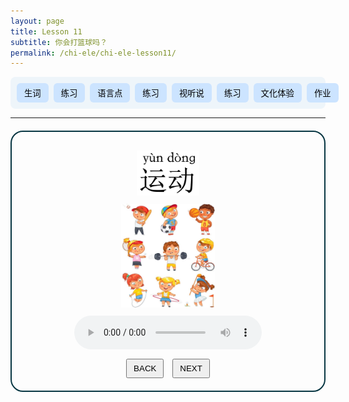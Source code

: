 ```yaml
---
layout: page
title: Lesson 11
subtitle: 你会打篮球吗？
permalink: /chi-ele/chi-ele-lesson11/
---
```


<div class="lesson-nav">
  <!-- 按钮容器 -->
  <div class="nav-items">
    <button onclick="showSection('vocab')">生词</button>
    <button onclick="showSection('practice1')">练习</button>
    <button onclick="showSection('grammar')">语言点</button>
    <button onclick="showSection('practice2')">练习</button>
    <button onclick="showSection('listening')">视听说</button>
    <button onclick="showSection('practice3')">练习</button>
    <button onclick="showSection('culture')">文化体验</button>
    <button onclick="showSection('homework')">作业</button>
  </div>
  <!-- 小屏下显示的下拉菜单 -->
  <select class="nav-select" onchange="selectSection(this.value)">
    <option value="">Choose</option>
    <option value="vocab">生词</option>
    <option value="practice1">生词练习</option>
    <option value="grammar">语言点</option>
    <option value="practice2">语言点练习</option>
    <option value="listening">视听说</option>
    <option value="practice3">视听说练习</option>
    <option value="culture">文化体验</option>
    <option value="homework">作业</option>
  </select>
</div>


<hr>

<!-- 生词区 -->
<div class="lesson-section" id="vocab">
  <div class="vocab-card" style="display:block">
    <!-- 词汇图片，居中 -->
    <div class="nav-btns" style="text-align: center;">
      <img 
        src="/chi-ele/lesson11/vocab/1YunDong.jpg" 
        alt="运动" 
        width="100"
      >
    </div>
    <div class="nav-btns" style="text-align: center;">
      <img 
        src="/chi-ele/lesson11/vocab/1YunDong-photo.jpg" 
        alt="运动" 
        width="150"
      >
    </div>
    <!-- 音频 -->
    <audio controls style="display: block; margin: 10px auto;">
      <source src="/chi-ele/lesson11/vocab/1YunDong.m4a" type="audio/mp4">
    </audio>
    <!-- 示例句 -->
    <!-- <p><strong>例:</strong> 我喜欢篮球。</p> -->
    <!-- 翻页按钮 -->
    <div class="nav-btns" style="text-align: center; margin-top: 15px;">
      <button onclick="switchCard('vocab', -1)">BACK</button>
      <button onclick="switchCard('vocab', 1)">NEXT</button>
    </div>
  </div>
  <div class="vocab-card" style="display:none">
    <!-- 词汇图片，居中 -->
    <div class="nav-btns" style="text-align: center;">
      <img 
        src="/chi-ele/lesson11/vocab/2LanQiu.jpg" 
        alt="篮球" 
        width="100"
      >
    </div>
    <div class="nav-btns" style="text-align: center;">
      <img 
        src="/chi-ele/lesson11/vocab/2LanQiu-photo.jpg" 
        alt="篮球" 
        width="150"
      >
    </div>
    <!-- 音频 -->
    <audio controls style="display: block; margin: 10px auto;">
      <source src="/chi-ele/lesson11/vocab/2LanQiu.m4a" type="audio/mp4">
    </audio>
    <!-- 示例句 -->
    <!-- <p><strong>例:</strong> 我喜欢篮球。</p> -->
    <!-- 翻页按钮 -->
    <div class="nav-btns" style="text-align: center; margin-top: 15px;">
      <button onclick="switchCard('vocab', -1)">BACK</button>
      <button onclick="switchCard('vocab', 1)">NEXT</button>
    </div>
  </div>
  <div class="vocab-card" style="display:none">
    <!-- 词汇图片，居中 -->
    <div class="nav-btns" style="text-align: center;">
      <img 
        src="/chi-ele/lesson11/vocab/3PaiQiu.jpg" 
        alt="排球" 
        width="100"
      >
    </div>
    <div class="nav-btns" style="text-align: center;">
      <img 
        src="/chi-ele/lesson11/vocab/3PaiQiu-photo.jpg" 
        alt="排球" 
        width="150"
      >
    </div>
    <!-- 音频 -->
    <audio controls style="display: block; margin: 10px auto;">
      <source src="/chi-ele/lesson11/vocab/3PaiQiu.m4a" type="audio/mp4">
    </audio>
    <!-- 示例句 -->
    <!-- <p><strong>例:</strong> 我喜欢篮球。</p> -->
    <!-- 翻页按钮 -->
    <div class="nav-btns" style="text-align: center; margin-top: 15px;">
      <button onclick="switchCard('vocab', -1)">BACK</button>
      <button onclick="switchCard('vocab', 1)">NEXT</button>
    </div>
  </div>
  <div class="vocab-card" style="display:none">
    <!-- 词汇图片，居中 -->
    <div class="nav-btns" style="text-align: center;">
      <img 
        src="/chi-ele/lesson11/vocab/4WangQiu.jpg" 
        alt="网球" 
        width="100"
      >
    </div>
    <div class="nav-btns" style="text-align: center;">
      <img 
        src="/chi-ele/lesson11/vocab/4WangQiu-photo.jpg" 
        alt="网球" 
        width="150"
      >
    </div>
    <!-- 音频 -->
    <audio controls style="display: block; margin: 10px auto;">
      <source src="/chi-ele/lesson11/vocab/4WangQiu.m4a" type="audio/mp4">
    </audio>
    <!-- 示例句 -->
    <!-- <p><strong>例:</strong> 我喜欢篮球。</p> -->
    <!-- 翻页按钮 -->
    <div class="nav-btns" style="text-align: center; margin-top: 15px;">
      <button onclick="switchCard('vocab', -1)">BACK</button>
      <button onclick="switchCard('vocab', 1)">NEXT</button>
    </div>
  </div>
  <div class="vocab-card" style="display:none">
    <!-- 词汇图片，居中 -->
    <div class="nav-btns" style="text-align: center;">
      <img 
        src="/chi-ele/lesson11/vocab/5PingPangQiujpg.jpg" 
        alt="乒乓球" 
        width="100"
      >
    </div>
    <div class="nav-btns" style="text-align: center;">
      <img 
        src="/chi-ele/lesson11/vocab/5PingPangQiu-photo.jpg" 
        alt="乒乓球" 
        width="150"
      >
    </div>
    <!-- 音频 -->
    <audio controls style="display: block; margin: 10px auto;">
      <source src="/chi-ele/lesson11/vocab/5PingPangQiu.m4a" type="audio/mp4">
    </audio>
    <!-- 示例句 -->
    <!-- <p><strong>例:</strong> 我喜欢篮球。</p> -->
    <!-- 翻页按钮 -->
    <div class="nav-btns" style="text-align: center; margin-top: 15px;">
      <button onclick="switchCard('vocab', -1)">BACK</button>
      <button onclick="switchCard('vocab', 1)">NEXT</button>
    </div>
  </div>
  <div class="vocab-card" style="display:none">
    <!-- 词汇图片，居中 -->
    <div class="nav-btns" style="text-align: center;">
      <img 
        src="/chi-ele/lesson11/vocab/6打.jpg" 
        alt="打" 
        width="100"
      >
    </div>
    <div class="nav-btns" style="text-align: center;">
      <img 
        src="/chi-ele/lesson11/vocab/6Da-photo.jpg" 
        alt="打" 
        width="150"
      >
    </div>
    <!-- 音频 -->
    <audio controls style="display: block; margin: 10px auto;">
      <source src="/chi-ele/lesson11/vocab/6Da.m4a" type="audio/mp4">
    </audio>
    <!-- 示例句 -->
    <p><strong>例:</strong> 我喜欢打篮球。</p>
    <p><strong>例:</strong> 我不会打乒乓球。</p>
    <!-- 翻页按钮 -->
    <div class="nav-btns" style="text-align: center; margin-top: 15px;">
      <button onclick="switchCard('vocab', -1)">BACK</button>
      <button onclick="switchCard('vocab', 1)">NEXT</button>
    </div>
  </div>
  <div class="vocab-card" style="display:none">
    <!-- 词汇图片，居中 -->
    <div class="nav-btns" style="text-align: center;">
      <img 
        src="/chi-ele/lesson11/vocab/7ZuQiu.jpg" 
        alt="足球" 
        width="100"
      >
    </div>
    <div class="nav-btns" style="text-align: center;">
      <img 
        src="/chi-ele/lesson11/vocab/7ZuQiu-photo.jpg" 
        alt="足球" 
        width="150"
      >
    </div>
    <!-- 音频 -->
    <audio controls style="display: block; margin: 10px auto;">
      <source src="/chi-ele/lesson11/vocab/7ZuQiu.m4a" type="audio/mp4">
    </audio>
    <!-- 示例句 -->
    <!-- <p><strong>例:</strong> 我喜欢篮球。</p> -->
    <!-- 翻页按钮 -->
    <div class="nav-btns" style="text-align: center; margin-top: 15px;">
      <button onclick="switchCard('vocab', -1)">BACK</button>
      <button onclick="switchCard('vocab', 1)">NEXT</button>
    </div>
  </div>
  <div class="vocab-card" style="display:none">
    <!-- 词汇图片，居中 -->
    <div class="nav-btns" style="text-align: center;">
      <img 
        src="/chi-ele/lesson11/vocab/8Gen.jpg" 
        alt="踢" 
        width="100"
      >
    </div>
    <div class="nav-btns" style="text-align: center;">
      <img 
        src="/chi-ele/lesson11/vocab/8Gen-Photo.jpg" 
        alt="踢" 
        width="150"
      >
    </div>
    <!-- 音频 -->
    <audio controls style="display: block; margin: 10px auto;">
      <source src="/chi-ele/lesson11/vocab/8Gen.m4a" type="audio/mp4">
    </audio>
    <!-- 示例句 -->
    <p><strong>例:</strong> 我喜欢踢足球。</p>
    <!-- 翻页按钮 -->
    <div class="nav-btns" style="text-align: center; margin-top: 15px;">
      <button onclick="switchCard('vocab', -1)">BACK</button>
      <button onclick="switchCard('vocab', 1)">NEXT</button>
    </div>
  </div>
  <div class="vocab-card" style="display:none">
    <!-- 词汇图片，居中 -->
    <div class="nav-btns" style="text-align: center;">
      <img 
        src="/chi-ele/lesson11/vocab/9YouYong.jpg" 
        alt="游泳" 
        width="100"
      >
    </div>
    <div class="nav-btns" style="text-align: center;">
      <img 
        src="/chi-ele/lesson11/vocab/9YouYong-Photo.jpg" 
        alt="游泳" 
        width="150"
      >
    </div>
    <!-- 音频 -->
    <audio controls style="display: block; margin: 10px auto;">
      <source src="/chi-ele/lesson11/vocab/9YouYong.m4a" type="audio/mp4">
    </audio>
    <!-- 示例句 -->
    <p><strong>例:</strong> 我不会游泳。</p>
    <!-- 翻页按钮 -->
    <div class="nav-btns" style="text-align: center; margin-top: 15px;">
      <button onclick="switchCard('vocab', -1)">BACK</button>
      <button onclick="switchCard('vocab', 1)">NEXT</button>
    </div>
  </div>
  <div class="vocab-card" style="display:none">
    <!-- 词汇图片，居中 -->
    <div class="nav-btns" style="text-align: center;">
      <img 
        src="/chi-ele/lesson11/vocab/10PaoBu.jpg" 
        alt="跑步" 
        width="100"
      >
    </div>
    <div class="nav-btns" style="text-align: center;">
      <img 
        src="/chi-ele/lesson11/vocab/10PaoBu-Photo.jpg" 
        alt="跑步" 
        width="150"
      >
    </div>
    <!-- 音频 -->
    <audio controls style="display: block; margin: 10px auto;">
      <source src="/chi-ele/lesson11/vocab/10PaoBu.m4a" type="audio/mp4">
    </audio>
    <!-- 示例句 -->
    <p><strong>例:</strong> 他喜欢跑步。</p>
    <!-- 翻页按钮 -->
    <div class="nav-btns" style="text-align: center; margin-top: 15px;">
      <button onclick="switchCard('vocab', -1)">BACK</button>
      <button onclick="switchCard('vocab', 1)">NEXT</button>
    </div>
  </div>
  <div class="vocab-card" style="display:none">
    <!-- 词汇图片，居中 -->
    <div class="nav-btns" style="text-align: center;">
      <img 
        src="/chi-ele/lesson11/vocab/11QiZiXingChe.jpg" 
        alt="骑自行车" 
        width="100"
      >
    </div>
    <div class="nav-btns" style="text-align: center;">
      <img 
        src="/chi-ele/lesson11/vocab/11QiZiXingChe-Photo.jpg" 
        alt="骑自行车" 
        width="150"
      >
    </div>
    <!-- 音频 -->
    <audio controls style="display: block; margin: 10px auto;">
      <source src="/chi-ele/lesson11/vocab/11QiZiXingChe.m4a" type="audio/mp4">
    </audio>
    <!-- 示例句 -->
    <p><strong>例:</strong> 她很喜欢骑自行车。。</p>
    <!-- 翻页按钮 -->
    <div class="nav-btns" style="text-align: center; margin-top: 15px;">
      <button onclick="switchCard('vocab', -1)">BACK</button>
      <button onclick="switchCard('vocab', 1)">NEXT</button>
    </div>
  </div>
</div>

<!-- 练习1 -->
<div class="lesson-section" id="practice1" style="display:none">
  <div class="vocab-card practice-card" style="display:block">
    <p>根据图片和音频填写正确的生词：</p>
    <div class="practice-question" style="text-align: center;">
      <img src="/chi-ele/lesson11/vocab/11QiZiXingChe-Photo.jpg" alt="骑自行车" width="150" >
      <audio controls style="display: block; margin: 10px auto;">
        <source src="/chi-ele/lesson11/vocab/11QiZiXingChe.m4a" type="audio/mp4">
      </audio>
    </div>
    <div class="practice-question" style="text-align: center;">
      <input
        type="text"
        placeholder="填写生词"
        data-answer="骑自行车"
        onkeydown="if(event.key==='Enter'){ checkAnswer(this.nextElementSibling, this.dataset.answer) }"
      >
      <button type="button" onclick="checkAnswer(this, this.previousElementSibling.dataset.answer)">SUBMIT</button>
      <span class="feedback"></span>
    </div>
    <div class="nav-btns">
      <button onclick="switchCard('practice1', -1)">BACK</button>
      <button onclick="switchCard('practice1', 1)">NEXT</button>
    </div>
  </div>
  <div class="vocab-card practice-card" style="display:none">
    <p>根据图片和音频填写正确的生词：</p>
    <div class="practice-question" style="text-align: center;">
      <img src="/chi-ele/lesson11/vocab/1YunDong-photo.jpg" alt="骑自行车" width="150" >
      <audio controls style="display: block; margin: 10px auto;">
        <source src="/chi-ele/lesson11/vocab/1YunDong.m4a" type="audio/mp4">
      </audio>
    </div>
    <div class="practice-question" style="text-align: center;">
      <input
        type="text"
        placeholder="填写生词"
        data-answer="运动"
        onkeydown="if(event.key==='Enter'){ checkAnswer(this.nextElementSibling, this.dataset.answer) }"
      >
      <button type="button" onclick="checkAnswer(this, this.previousElementSibling.dataset.answer)">SUBMIT</button>
      <span class="feedback"></span>
    </div>
    <div class="nav-btns">
      <button onclick="switchCard('practice1', -1)">BACK</button>
      <button onclick="switchCard('practice1', 1)">NEXT</button>
    </div>
  </div>
  <div class="vocab-card practice-card" style="display:none">
    <p>根据图片和音频填写正确的生词：</p>
    <div class="practice-question" style="text-align: center;">
      <img src="/chi-ele/lesson11/vocab/10PaoBu-Photo.jpg" alt="骑自行车" width="150" >
      <audio controls style="display: block; margin: 10px auto;">
        <source src="/chi-ele/lesson11/vocab/10PaoBu.m4a" type="audio/mp4">
      </audio>
    </div>
    <div class="practice-question" style="text-align: center;">
      <input
        type="text"
        placeholder="填写生词"
        data-answer="跑步"
        onkeydown="if(event.key==='Enter'){ checkAnswer(this.nextElementSibling, this.dataset.answer) }"
      >
      <button type="button" onclick="checkAnswer(this, this.previousElementSibling.dataset.answer)">SUBMIT</button>
      <span class="feedback"></span>
    </div>
    <div class="nav-btns">
      <button onclick="switchCard('practice1', -1)">BACK</button>
      <button onclick="switchCard('practice1', 1)">NEXT</button>
    </div>
  </div>
  <div class="vocab-card practice-card" style="display:none">
    <p>根据图片和音频填写正确的生词：</p>
    <div class="practice-question" style="text-align: center;">
      <img src="/chi-ele/lesson11/vocab/6Da-photo.jpg" alt="骑自行车" width="150" >
      <audio controls style="display: block; margin: 10px auto;">
        <source src="/chi-ele/lesson11/vocab/6Da.m4a" type="audio/mp4">
      </audio>
    </div>
    <div class="practice-question" style="text-align: center;">
      <input
        type="text"
        placeholder="填写生词"
        data-answer="打"
        onkeydown="if(event.key==='Enter'){ checkAnswer(this.nextElementSibling, this.dataset.answer) }"
      >
      <button type="button" onclick="checkAnswer(this, this.previousElementSibling.dataset.answer)">SUBMIT</button>
      <span class="feedback"></span>
    </div>
    <div class="nav-btns">
      <button onclick="switchCard('practice1', -1)">BACK</button>
      <button onclick="switchCard('practice1', 1)">NEXT</button>
    </div>
  </div>
  <div class="vocab-card practice-card" style="display:none">
    <p>根据图片和音频填写正确的生词：</p>
    <div class="practice-question" style="text-align: center;">
      <img src="/chi-ele/lesson11/vocab/2LanQiu-photo.jpg" alt="骑自行车" width="150" >
      <audio controls style="display: block; margin: 10px auto;">
        <source src="/chi-ele/lesson11/vocab/2LanQiu.m4a" type="audio/mp4">
      </audio>
    </div>
    <div class="practice-question" style="text-align: center;">
      <input
        type="text"
        placeholder="填写生词"
        data-answer="篮球"
        onkeydown="if(event.key==='Enter'){ checkAnswer(this.nextElementSibling, this.dataset.answer) }"
      >
      <button type="button" onclick="checkAnswer(this, this.previousElementSibling.dataset.answer)">SUBMIT</button>
      <span class="feedback"></span>
    </div>
    <div class="nav-btns">
      <button onclick="switchCard('practice1', -1)">BACK</button>
      <button onclick="switchCard('practice1', 1)">NEXT</button>
    </div>
  </div>
  <div class="vocab-card practice-card" style="display:none">
    <p>根据图片和音频填写正确的生词：</p>
    <div class="practice-question" style="text-align: center;">
      <img src="/chi-ele/lesson11/vocab/9YouYong-Photo.jpg" alt="骑自行车" width="150" >
      <audio controls style="display: block; margin: 10px auto;">
        <source src="/chi-ele/lesson11/vocab/9YouYong.m4a" type="audio/mp4">
      </audio>
    </div>
    <div class="practice-question" style="text-align: center;">
      <input
        type="text"
        placeholder="填写生词"
        data-answer="游泳"
        onkeydown="if(event.key==='Enter'){ checkAnswer(this.nextElementSibling, this.dataset.answer) }"
      >
      <button type="button" onclick="checkAnswer(this, this.previousElementSibling.dataset.answer)">SUBMIT</button>
      <span class="feedback"></span>
    </div>
    <div class="nav-btns">
      <button onclick="switchCard('practice1', -1)">BACK</button>
      <button onclick="switchCard('practice1', 1)">NEXT</button>
    </div>
  </div>
  <div class="vocab-card practice-card" style="display:none">
    <p>根据图片和音频填写正确的生词：</p>
    <div class="practice-question" style="text-align: center;">
      <img src="/chi-ele/lesson11/vocab/5PingPangQiu-photo.jpg" alt="骑自行车" width="150" >
      <audio controls style="display: block; margin: 10px auto;">
        <source src="/chi-ele/lesson11/vocab/5PingPangQiu.m4a" type="audio/mp4">
      </audio>
    </div>
    <div class="practice-question" style="text-align: center;">
      <input
        type="text"
        placeholder="填写生词"
        data-answer="乒乓球"
        onkeydown="if(event.key==='Enter'){ checkAnswer(this.nextElementSibling, this.dataset.answer) }"
      >
      <button type="button" onclick="checkAnswer(this, this.previousElementSibling.dataset.answer)">SUBMIT</button>
      <span class="feedback"></span>
    </div>
    <div class="nav-btns">
      <button onclick="switchCard('practice1', -1)">BACK</button>
      <button onclick="switchCard('practice1', 1)">NEXT</button>
    </div>
  </div>
  <div class="vocab-card practice-card" style="display:none">
    <p>根据图片和音频填写正确的生词：</p>
    <div class="practice-question" style="text-align: center;">
      <img src="/chi-ele/lesson11/vocab/8Gen-Photo.jpg" alt="骑自行车" width="150" >
      <audio controls style="display: block; margin: 10px auto;">
        <source src="/chi-ele/lesson11/vocab/8Gen.m4a" type="audio/mp4">
      </audio>
    </div>
    <div class="practice-question" style="text-align: center;">
      <input
        type="text"
        placeholder="填写生词"
        data-answer="踢"
        onkeydown="if(event.key==='Enter'){ checkAnswer(this.nextElementSibling, this.dataset.answer) }"
      >
      <button type="button" onclick="checkAnswer(this, this.previousElementSibling.dataset.answer)">SUBMIT</button>
      <span class="feedback"></span>
    </div>
    <div class="nav-btns">
      <button onclick="switchCard('practice1', -1)">BACK</button>
      <button onclick="switchCard('practice1', 1)">NEXT</button>
    </div>
  </div>
  <div class="vocab-card practice-card" style="display:none">
    <p>根据图片和音频填写正确的生词：</p>
    <div class="practice-question" style="text-align: center;">
      <img src="/chi-ele/lesson11/vocab/4WangQiu-photo.jpg" alt="骑自行车" width="150" >
      <audio controls style="display: block; margin: 10px auto;">
        <source src="/chi-ele/lesson11/vocab/4WangQiu.m4a" type="audio/mp4">
      </audio>
    </div>
    <div class="practice-question" style="text-align: center;">
      <input
        type="text"
        placeholder="填写生词"
        data-answer="网球"
        onkeydown="if(event.key==='Enter'){ checkAnswer(this.nextElementSibling, this.dataset.answer) }"
      >
      <button type="button" onclick="checkAnswer(this, this.previousElementSibling.dataset.answer)">SUBMIT</button>
      <span class="feedback"></span>
    </div>
    <div class="nav-btns">
      <button onclick="switchCard('practice1', -1)">BACK</button>
      <button onclick="switchCard('practice1', 1)">NEXT</button>
    </div>
  </div>
  <div class="vocab-card practice-card" style="display:none">
    <p>根据图片和音频填写正确的生词：</p>
    <div class="practice-question" style="text-align: center;">
      <img src="/chi-ele/lesson11/vocab/3PaiQiu-photo.jpg" alt="骑自行车" width="150" >
      <audio controls style="display: block; margin: 10px auto;">
        <source src="/chi-ele/lesson11/vocab/3PaiQiu.m4a" type="audio/mp4">
      </audio>
    </div>
    <div class="practice-question" style="text-align: center;">
      <input
        type="text"
        placeholder="填写生词"
        data-answer="排球"
        onkeydown="if(event.key==='Enter'){ checkAnswer(this.nextElementSibling, this.dataset.answer) }"
      >
      <button type="button" onclick="checkAnswer(this, this.previousElementSibling.dataset.answer)">SUBMIT</button>
      <span class="feedback"></span>
    </div>
    <div class="nav-btns">
      <button onclick="switchCard('practice1', -1)">BACK</button>
      <button onclick="switchCard('practice1', 1)">NEXT</button>
    </div>
  </div>
  <div class="vocab-card practice-card" style="display:none">
    <p>根据图片和音频填写正确的生词：</p>
    <div class="practice-question" style="text-align: center;">
      <img src="/chi-ele/lesson11/vocab/7ZuQiu-photo.jpg" alt="骑自行车" width="150" >
      <audio controls style="display: block; margin: 10px auto;">
        <source src="/chi-ele/lesson11/vocab/7ZuQiu.m4a" type="audio/mp4">
      </audio>
    </div>
    <div class="practice-question" style="text-align: center;">
      <input
        type="text"
        placeholder="填写生词"
        data-answer="足球"
        onkeydown="if(event.key==='Enter'){ checkAnswer(this.nextElementSibling, this.dataset.answer) }"
      >
      <button type="button" onclick="checkAnswer(this, this.previousElementSibling.dataset.answer)">SUBMIT</button>
      <span class="feedback"></span>
    </div>
    <div class="nav-btns">
      <button onclick="switchCard('practice1', -1)">BACK</button>
      <button onclick="switchCard('practice1', 1)">NEXT</button>
    </div>
  </div>
  <!-- 生词练习2 -->
  <div class="vocab-card practice-card" style="display:none">
    <p>请选择正确的图片或单词：</p>
    <div class="practice-question" style="text-align: center;">
      <img src="/chi-ele/lesson11/vocab/prac1/P1-Q1-A5.jpg" alt="picture" width="75" height="125" >
      <img src="/chi-ele/lesson11/vocab/prac1/P1-Q1-A1.jpg" alt="picture" width="100" >
      <img src="/chi-ele/lesson11/vocab/prac1/P1-Q1-A2.jpg" alt="picture" width="100" >
      <img src="/chi-ele/lesson11/vocab/prac1/P1-Q1-A3.jpg" alt="picture" width="100" >
      <img src="/chi-ele/lesson11/vocab/prac1/P1-Q1-A4.jpg" alt="picture" width="100" >
      <img src="/chi-ele/lesson11/vocab/prac1/P1-Q2-A8.jpg" alt="picture" width="25"  height="50" >
    </div>
    <div class="practice-question" style="text-align: center;">
      <img src="/chi-ele/lesson11/vocab/prac1/P1-Q2-A9.jpg" alt="picture" width="50" >
      <img src="/chi-ele/lesson11/vocab/prac1/P1-Q2-A6.jpg" alt="picture" width="75" >
      <img src="/chi-ele/lesson11/vocab/prac1/P1-Q2-A7.jpg" alt="picture" width="60" >
      <img src="/chi-ele/lesson11/vocab/prac1/P1-Q3-A10.jpg" alt="picture" width="50" >
      <img src="/chi-ele/lesson11/vocab/prac1/P1-Q3-A11.jpg" alt="picture" width="100" >
    </div>
    <div class="practice-question" style="text-align: center;">
      <img src="/chi-ele/lesson11/vocab/prac1/1P1-Q1.jpg" alt="picture" width="500" >
    </div>
    <div class="practice-question" style="text-align: center;">
      <img src="/chi-ele/lesson11/vocab/prac1/1P1-Q2.jpg" alt="picture" width="500" >
    </div>
    <div class="practice-question" style="text-align: center;">
      <img src="/chi-ele/lesson11/vocab/prac1/1P1-Q3.jpg" alt="picture" width="500" >
    </div>
    <!-- 问题选择区域 -->
    <div class="matching-quiz">
      <div class="questions-container">
        <!-- 空格1 -->
        <div class="question" data-qid="1">
          <span class="question-number">1.</span>
          <select class="answer-select">
            <option value="">-- Option --</option>
            <option value="A">A</option>
            <option value="B">B</option>
            <option value="C">C</option>
            <option value="D">D</option>
            <option value="E">E</option>
            <option value="F">F</option>
            <option value="G">G</option>
            <option value="H">H</option>
            <option value="I">I</option>
            <option value="J">J</option>
            <option value="K">K</option>
          </select>
          <span class="feedback-icon"></span>
        </div>
        <!-- 空格2 -->
        <div class="question" data-qid="2">
          <span class="question-number">2.</span>
          <select class="answer-select">
            <option value="">-- Option --</option>
            <option value="A">A</option>
            <option value="B">B</option>
            <option value="C">C</option>
            <option value="D">D</option>
            <option value="E">E</option>
            <option value="F">F</option>
            <option value="G">G</option>
            <option value="H">H</option>
            <option value="I">I</option>
            <option value="J">J</option>
            <option value="K">K</option>
          </select>
          <span class="feedback-icon"></span>
        </div>
        <!-- 空格3 -->
        <div class="question" data-qid="3">
          <span class="question-number">3.</span>
          <select class="answer-select">
            <option value="">-- Option --</option>
            <option value="A">A</option>
            <option value="B">B</option>
            <option value="C">C</option>
            <option value="D">D</option>
            <option value="E">E</option>
            <option value="F">F</option>
            <option value="G">G</option>
            <option value="H">H</option>
            <option value="I">I</option>
            <option value="J">J</option>
            <option value="K">K</option>
          </select>
          <span class="feedback-icon"></span>
        </div>
        <!-- 空格4 -->
        <div class="question" data-qid="4">
          <span class="question-number">4.</span>
          <select class="answer-select">
            <option value="">-- Option --</option>
            <option value="A">A</option>
            <option value="B">B</option>
            <option value="C">C</option>
            <option value="D">D</option>
            <option value="E">E</option>
            <option value="F">F</option>
            <option value="G">G</option>
            <option value="H">H</option>
            <option value="I">I</option>
            <option value="J">J</option>
            <option value="K">K</option>
          </select>
          <span class="feedback-icon"></span>
        </div>
        <!-- 空格5 -->
        <div class="question" data-qid="5">
          <span class="question-number">5.</span>
          <select class="answer-select">
            <option value="">-- Option --</option>
            <option value="A">A</option>
            <option value="B">B</option>
            <option value="C">C</option>
            <option value="D">D</option>
            <option value="E">E</option>
            <option value="F">F</option>
            <option value="G">G</option>
            <option value="H">H</option>
            <option value="I">I</option>
            <option value="J">J</option>
            <option value="K">K</option>
          </select>
          <span class="feedback-icon"></span>
        </div>
        <!-- 空格6 -->
        <div class="question" data-qid="6">
          <span class="question-number">6.</span>
          <select class="answer-select">
            <option value="">-- Option --</option>
            <option value="A">A</option>
            <option value="B">B</option>
            <option value="C">C</option>
            <option value="D">D</option>
            <option value="E">E</option>
            <option value="F">F</option>
            <option value="G">G</option>
            <option value="H">H</option>
            <option value="I">I</option>
            <option value="J">J</option>
            <option value="K">K</option>
          </select>
          <span class="feedback-icon"></span>
        </div>
        <!-- 空格7 -->
        <div class="question" data-qid="7">
          <span class="question-number">7.</span>
          <select class="answer-select">
            <option value="">-- Option --</option>
            <option value="A">A</option>
            <option value="B">B</option>
            <option value="C">C</option>
            <option value="D">D</option>
            <option value="E">E</option>
            <option value="F">F</option>
            <option value="G">G</option>
            <option value="H">H</option>
            <option value="I">I</option>
            <option value="J">J</option>
            <option value="K">K</option>
          </select>
          <span class="feedback-icon"></span>
        </div>
        <!-- 空格8 -->
        <div class="question" data-qid="8">
          <span class="question-number">8.</span>
          <select class="answer-select">
            <option value="">-- Option --</option>
            <option value="A">A</option>
            <option value="B">B</option>
            <option value="C">C</option>
            <option value="D">D</option>
            <option value="E">E</option>
            <option value="F">F</option>
            <option value="G">G</option>
            <option value="H">H</option>
            <option value="I">I</option>
            <option value="J">J</option>
            <option value="K">K</option>
          </select>
          <span class="feedback-icon"></span>
        </div>
        <!-- 空格9 -->
        <div class="question" data-qid="9">
          <span class="question-number">9.</span>
          <select class="answer-select">
            <option value="">-- Option --</option>
            <option value="A">A</option>
            <option value="B">B</option>
            <option value="C">C</option>
            <option value="D">D</option>
            <option value="E">E</option>
            <option value="F">F</option>
            <option value="G">G</option>
            <option value="H">H</option>
            <option value="I">I</option>
            <option value="J">J</option>
            <option value="K">K</option>
          </select>
          <span class="feedback-icon"></span>
        </div>
        <!-- 空格10 -->
        <div class="question" data-qid="10">
          <span class="question-number">10.</span>
          <select class="answer-select">
            <option value="">-- Option --</option>
            <option value="A">A</option>
            <option value="B">B</option>
            <option value="C">C</option>
            <option value="D">D</option>
            <option value="E">E</option>
            <option value="F">F</option>
            <option value="G">G</option>
            <option value="H">H</option>
            <option value="I">I</option>
            <option value="J">J</option>
            <option value="K">K</option>
          </select>
          <span class="feedback-icon"></span>
        </div>
        <!-- 空格11 -->
        <div class="question" data-qid="11">
          <span class="question-number">11.</span>
          <select class="answer-select">
            <option value="">-- Option --</option>
            <option value="A">A</option>
            <option value="B">B</option>
            <option value="C">C</option>
            <option value="D">D</option>
            <option value="E">E</option>
            <option value="F">F</option>
            <option value="G">G</option>
            <option value="H">H</option>
            <option value="I">I</option>
            <option value="J">J</option>
            <option value="K">K</option>
          </select>
          <span class="feedback-icon"></span>
        </div>
      </div>
      <div class="practice-question" style="text-align: center;">
        <button type="button" onclick="checkMatchingAnswers()">SUBMIT</button>
        <button type="button" id="viewAnswerBtn" style="display:none" onclick="viewAnswers()">View Answer</button>
        <span class="feedback"></span>
      </div>
    </div>
    <div class="nav-btns">
      <button onclick="switchCard('practice1', -1)">BACK</button>
      <button onclick="switchCard('practice1', 1)">NEXT</button>
    </div>
    <div class="answer-key" style="display:none; margin-top:20px; padding:15px; background:#f5f5f5; border-radius:5px;">
      <h3>正确答案:</h3>
      <div id="correct-answers-list"></div>
    </div>
  </div>
  
  <!-- 生词练习3 -->
  <div class="vocab-card practice-card" style="display:none">
    <p>根据图片和音频选择正确答案：</p>
    <div class="practice-question" style="text-align: center;">
      <img src="/chi-ele/lesson11/vocab/prac2/Q1.png" alt="picture" width="500">
      <audio controls style="display: block; margin: 10px auto;">
        <source src="/chi-ele/lesson11/vocab/prac2/Q1-mp3.mp3" type="audio/mp3">
      </audio>
    </div>
    <div class="practice-question" style="text-align: center;">
      <input
        type="text"
        placeholder="填写答案"
        data-answer="打篮球"
        onkeydown="if(event.key==='Enter'){ checkAnswer(this.nextElementSibling, this.dataset.answer) }"
      >
      <button type="button" onclick="checkAnswer(this, this.previousElementSibling.dataset.answer)">SUBMIT</button>
      <span class="feedback"></span>
    </div>
    <div class="nav-btns">
      <button onclick="switchCard('practice1', -1)">BACK</button>
      <button onclick="switchCard('practice1', 1)">NEXT</button>
    </div>
  </div>
  <div class="vocab-card practice-card" style="display:none">
    <p>根据图片和音频选择正确答案：</p>
    <div class="practice-question" style="text-align: center;">
      <img src="/chi-ele/lesson11/vocab/prac2/Q1Answer.png" alt="picture" width="500">
      <audio controls style="display: block; margin: 10px auto;">
        <source src="/chi-ele/lesson11/vocab/prac2/Q1-mp3.mp3" type="audio/mp3">
      </audio>
    </div>
    <div class="nav-btns">
      <button onclick="switchCard('practice1', -1)">BACK</button>
      <button onclick="switchCard('practice1', 1)">NEXT</button>
    </div>
  </div>

  <div class="vocab-card practice-card" style="display:none">
    <p>根据图片和音频选择正确答案：</p>
    <div class="practice-question" style="text-align: center;">
      <img src="/chi-ele/lesson11/vocab/prac2/Q2.png" alt="picture" width="500">
      <audio controls style="display: block; margin: 10px auto;">
        <source src="/chi-ele/lesson11/vocab/prac2/Q2-mp3.m4a" type="audio/mp4">
      </audio>
    </div>
    <div class="practice-question" style="text-align: center;">
      <input
        type="text"
        placeholder="填写答案"
        data-answer="骑自行车"
        onkeydown="if(event.key==='Enter'){ checkAnswer(this.nextElementSibling, this.dataset.answer) }"
      >
      <button type="button" onclick="checkAnswer(this, this.previousElementSibling.dataset.answer)">SUBMIT</button>
      <span class="feedback"></span>
    </div>
    <div class="nav-btns">
      <button onclick="switchCard('practice1', -1)">BACK</button>
      <button onclick="switchCard('practice1', 1)">NEXT</button>
    </div>
  </div>
  <div class="vocab-card practice-card" style="display:none">
    <p>根据图片和音频选择正确答案：</p>
    <div class="practice-question" style="text-align: center;">
      <img src="/chi-ele/lesson11/vocab/prac2/Q2Answer.png" alt="picture" width="500">
      <audio controls style="display: block; margin: 10px auto;">
        <source src="/chi-ele/lesson11/vocab/prac2/Q2-mp3.m4a" type="audio/mp4">
      </audio>
    </div>
    <div class="nav-btns">
      <button onclick="switchCard('practice1', -1)">BACK</button>
      <button onclick="switchCard('practice1', 1)">NEXT</button>
    </div>
  </div>

  <div class="vocab-card practice-card" style="display:none">
    <p>根据图片和音频选择正确答案：</p>
    <div class="practice-question" style="text-align: center;">
      <img src="/chi-ele/lesson11/vocab/prac2/Q3.png" alt="picture" width="500">
      <audio controls style="display: block; margin: 10px auto;">
        <source src="/chi-ele/lesson11/vocab/prac2/Q3-mp3.mp3" type="audio/mp3">
      </audio>
    </div>
    <div class="practice-question" style="text-align: center;">
      <span class="question-number">1.</span>
      <input
        type="text"
        placeholder="填写答案"
        data-answer="打网球"
        onkeydown="if(event.key==='Enter'){ checkAnswer(this.nextElementSibling, this.dataset.answer) }"
      >
      <button type="button" onclick="checkAnswer(this, this.previousElementSibling.dataset.answer)">SUBMIT</button>
      <span class="feedback"></span>
    </div>
    <div class="practice-question" style="text-align: center;">
      <span class="question-number">2.</span>
      <input
        type="text"
        placeholder="填写答案"
        data-answer="游泳"
        onkeydown="if(event.key==='Enter'){ checkAnswer(this.nextElementSibling, this.dataset.answer) }"
      >
      <button type="button" onclick="checkAnswer(this, this.previousElementSibling.dataset.answer)">SUBMIT</button>
      <span class="feedback"></span>
    </div>
    <div class="nav-btns">
      <button onclick="switchCard('practice1', -1)">BACK</button>
      <button onclick="switchCard('practice1', 1)">NEXT</button>
    </div>
  </div>
  <div class="vocab-card practice-card" style="display:none">
    <p>根据图片和音频选择正确答案：</p>
    <div class="practice-question" style="text-align: center;">
      <img src="/chi-ele/lesson11/vocab/prac2/Q3Answer.png" alt="picture" width="500">
      <audio controls style="display: block; margin: 10px auto;">
        <source src="/chi-ele/lesson11/vocab/prac2/Q3-mp3.mp3" type="audio/mp3">
      </audio>
    </div>
    <div class="nav-btns">
      <button onclick="switchCard('practice1', -1)">BACK</button>
      <button onclick="switchCard('practice1', 1)">NEXT</button>
    </div>
  </div>
  
  <!-- 生词对话 -->
  <div class="vocab-card practice-card" style="display:none">
    <p>根据图片和音频选择正确答案：</p>
    <div class="practice-question" style="text-align: center;">
      <img src="/chi-ele/lesson11/vocab/ShengCiDuiHua.png" alt="picture" width="500">
    </div>
    <div class="practice-question" style="text-align: center;">
      <!-- Recording Options -->
      <div class="recording-options">
        <button id="startVideoBtn">🎥 New Video</button>
        <button id="startAudioBtn">🎤 New Record</button>
      </div>
      <!-- Preview Elements -->
      <video id="videoPreview" controls style="display:none; max-width:500px; margin:10px auto;"></video>
      <audio id="audioPreview" controls style="display:none; margin:10px auto;"></audio>
      <!-- Recording Controls -->
      <div id="recordingControls" style="display:none;">
        <button id="stopRecordingBtn">⏹ Stop</button>
        <button id="playRecordingBtn" style="display:none;">▶️ Play</button>
        <button id="sendRecordingBtn">✉️ Send</button>
        <button id="retryRecordingBtn">🔄 Redo</button>
      </div>
      <!-- Status Display -->
      <div id="recordingStatus" style="margin-top:10px; min-height:20px;"></div>
    </div>
    <div class="nav-btns">
      <button onclick="switchCard('practice1', -1)">BACK</button>
      <button onclick="switchCard('practice1', 1)">NEXT</button>
    </div>
  </div>
</div>

<!-- 语言点 -->
<div class="lesson-section" id="grammar" style="display:none">
  <!-- 跟……一样 -->
  <div class="vocab-card" style="display:block">
    <div class="practice-question" style="text-align: center;">
      <img src="/chi-ele/lesson11/grammar/yiyang/1GenYiYang.png" alt="picture" width="150">
    </div>
    <div class="practice-question" style="text-align: center;">
      <img src="/chi-ele/lesson11/grammar/yiyang/1GenYiYang-ex1.png" alt="picture" width="500">
    </div>
    <div class="nav-btns">
      <button onclick="switchCard('grammar', -1)">BACK</button>
      <button onclick="switchCard('grammar', 1)">NEXT</button>
    </div>
  </div>
  <div class="vocab-card" style="display:none">
    <div class="practice-question" style="text-align: center;">
      <img src="/chi-ele/lesson11/grammar/yiyang/1GenYiYang.png" alt="picture" width="150">
    </div>
    <div class="practice-question" style="text-align: center;">
      <img src="/chi-ele/lesson11/grammar/yiyang/1GenYiYang-ex2.png" alt="picture" width="500">
    </div>
    <div class="nav-btns">
      <button onclick="switchCard('grammar', -1)">BACK</button>
      <button onclick="switchCard('grammar', 1)">NEXT</button>
    </div>
  </div>
  <!-- 又……又…… -->
  <div class="vocab-card" style="display:block">
    <div class="practice-question" style="text-align: center;">
      <img src="/chi-ele/lesson11/grammar/youyou/2You.You.png" alt="picture" width="150">
    </div>
    <div class="practice-question" style="text-align: center;">
      <img src="/chi-ele/lesson11/grammar/youyou/2You.You-ex1.png" alt="picture" width="500">
    </div>
    <div class="nav-btns">
      <button onclick="switchCard('grammar', -1)">BACK</button>
      <button onclick="switchCard('grammar', 1)">NEXT</button>
    </div>
  </div>
  <div class="vocab-card" style="display:none">
    <div class="practice-question" style="text-align: center;">
      <img src="/chi-ele/lesson11/grammar/youyou/2You.You.png" alt="picture" width="150">
    </div>
    <div class="practice-question" style="text-align: center;">
      <img src="/chi-ele/lesson11/grammar/youyou/2You.You-ex2.png" alt="picture" width="500">
    </div>
    <div class="nav-btns">
      <button onclick="switchCard('grammar', -1)">BACK</button>
      <button onclick="switchCard('grammar', 1)">NEXT</button>
    </div>
  </div>
</div>

<!-- 练习2 -->
<!-- 跟……一样 -->
<div class="lesson-section" id="practice2" style="display:none">
  <div class="vocab-card practice-card" style="display:block">
    <p>根据图片和音频选择正确答案：</p>
    <div class="practice-question" style="text-align: center;">
      <img src="/chi-ele/lesson11/grammar/yiyang/1GenYiYang-Q1.png" alt="picture" width="500">
    </div>
    <div class="practice-question" style="text-align: center;">
      <input
        type="text"
        placeholder="填写答案"
        data-answer="小黄跟小林一样高。"
        onkeydown="if(event.key==='Enter'){ checkAnswer(this.nextElementSibling, this.dataset.answer) }"
      >
      <button type="button" onclick="checkAnswer(this, this.previousElementSibling.dataset.answer)">SUBMIT</button>
      <span class="feedback"></span>
    </div>
    <div class="nav-btns">
      <button onclick="switchCard('practice2', -1)">BACK</button>
      <button onclick="switchCard('practice2', 1)">NEXT</button>
    </div>
  </div>
  <div class="vocab-card practice-card" style="display:none">
    <p>根据图片和音频选择正确答案：</p>
    <div class="practice-question" style="text-align: center;">
      <img src="/chi-ele/lesson11/grammar/yiyang/1GenYiYang-Q1A1.png" alt="picture" width="500">
    </div>
    <div class="nav-btns">
      <button onclick="switchCard('practice2', -1)">BACK</button>
      <button onclick="switchCard('practice2', 1)">NEXT</button>
    </div>
  </div>
  <div class="vocab-card practice-card" style="display:none">
    <p>根据图片和音频选择正确答案：</p>
    <div class="practice-question" style="text-align: center;">
      <img src="/chi-ele/lesson11/grammar/yiyang/1GenYiYang-Q2.png" alt="picture" width="500">
    </div>
    <div class="practice-question" style="text-align: center;">
      <input
        type="text"
        placeholder="填写答案"
        data-answer="狗跟猫一样可爱。"
        onkeydown="if(event.key==='Enter'){ checkAnswer(this.nextElementSibling, this.dataset.answer) }"
      >
      <button type="button" onclick="checkAnswer(this, this.previousElementSibling.dataset.answer)">SUBMIT</button>
      <span class="feedback"></span>
    </div>
    <div class="nav-btns">
      <button onclick="switchCard('practice2', -1)">BACK</button>
      <button onclick="switchCard('practice2', 1)">NEXT</button>
    </div>
  </div>
  <div class="vocab-card practice-card" style="display:none">
    <p>根据图片和音频选择正确答案：</p>
    <div class="practice-question" style="text-align: center;">
      <img src="/chi-ele/lesson11/grammar/yiyang/1GenYiYang-Q2A2.png" alt="picture" width="500">
    </div>
    <div class="nav-btns">
      <button onclick="switchCard('practice2', -1)">BACK</button>
      <button onclick="switchCard('practice2', 1)">NEXT</button>
    </div>
  </div>
  <div class="vocab-card practice-card" style="display:none">
    <p>根据图片和音频选择正确答案：</p>
    <div class="practice-question" style="text-align: center;">
      <img src="/chi-ele/lesson11/grammar/yiyang/1GenYiYang-Q3.png" alt="picture" width="500">
    </div>
    <div class="practice-question" style="text-align: center;">
      <input
        type="text"
        placeholder="填写答案"
        data-answer="北京烤鸭跟西红柿炒鸡蛋一样好吃。"
        onkeydown="if(event.key==='Enter'){ checkAnswer(this.nextElementSibling, this.dataset.answer) }"
      >
      <button type="button" onclick="checkAnswer(this, this.previousElementSibling.dataset.answer)">SUBMIT</button>
      <span class="feedback"></span>
    </div>
    <div class="nav-btns">
      <button onclick="switchCard('practice2', -1)">BACK</button>
      <button onclick="switchCard('practice2', 1)">NEXT</button>
    </div>
  </div>
  <div class="vocab-card practice-card" style="display:none">
    <p>根据图片和音频选择正确答案：</p>
    <div class="practice-question" style="text-align: center;">
      <img src="/chi-ele/lesson11/grammar/yiyang/1GenYiYang-Q3A3.png" alt="picture" width="500">
    </div>
    <div class="nav-btns">
      <button onclick="switchCard('practice2', -1)">BACK</button>
      <button onclick="switchCard('practice2', 1)">NEXT</button>
    </div>
  </div>
  <!-- 又……又…… -->
  <div class="vocab-card practice-card" style="display:none">
    <p>根据图片和音频选择正确答案：</p>
    <div class="practice-question" style="text-align: center;">
      <img src="/chi-ele/lesson11/grammar/youyou/2You.You-Q1.png" alt="picture" width="500">
    </div>
    <div class="nav-btns">
      <button onclick="switchCard('practice2', -1)">BACK</button>
      <button onclick="switchCard('practice2', 1)">NEXT</button>
    </div>
  </div>
  <div class="vocab-card practice-card" style="display:none">
    <p>根据图片和音频选择正确答案：</p>
    <div class="practice-question" style="text-align: center;">
      <img src="/chi-ele/lesson11/grammar/youyou/2You.You-Q1A1.png" alt="picture" width="500">
    </div>
    <div class="nav-btns">
      <button onclick="switchCard('practice2', -1)">BACK</button>
      <button onclick="switchCard('practice2', 1)">NEXT</button>
    </div>
  </div>
  <div class="vocab-card practice-card" style="display:none">
    <p>根据图片和音频选择正确答案：</p>
    <div class="practice-question" style="text-align: center;">
      <img src="/chi-ele/lesson11/grammar/youyou/2You.You-Q2.png" alt="picture" width="500">
    </div>
    <div class="practice-question" style="text-align: center;">
      <input
        type="text"
        placeholder="填写答案"
        data-answer="又便宜又新鲜"
        onkeydown="if(event.key==='Enter'){ checkAnswer(this.nextElementSibling, this.dataset.answer) }"
      >
      <button type="button" onclick="checkAnswer(this, this.previousElementSibling.dataset.answer)">SUBMIT</button>
      <span class="feedback"></span>
    </div>
    <div class="nav-btns">
      <button onclick="switchCard('practice2', -1)">BACK</button>
      <button onclick="switchCard('practice2', 1)">NEXT</button>
    </div>
  </div>
  <div class="vocab-card practice-card" style="display:none">
    <p>根据图片和音频选择正确答案：</p>
    <div class="practice-question" style="text-align: center;">
      <img src="/chi-ele/lesson11/grammar/youyou/2You.You-Q2A2.png" alt="picture" width="500">
    </div>
    <div class="nav-btns">
      <button onclick="switchCard('practice2', -1)">BACK</button>
      <button onclick="switchCard('practice2', 1)">NEXT</button>
    </div>
  </div>
  <div class="vocab-card practice-card" style="display:none">
    <p>根据图片和音频选择正确答案：</p>
    <div class="practice-question" style="text-align: center;">
      <img src="/chi-ele/lesson11/grammar/youyou/2You.You-Q3.png" alt="picture" width="500">
    </div>
    <div class="practice-question" style="text-align: center;">
      <input
        type="text"
        placeholder="填写答案"
        data-answer="又热又闷"
        onkeydown="if(event.key==='Enter'){ checkAnswer(this.nextElementSibling, this.dataset.answer) }"
      >
      <button type="button" onclick="checkAnswer(this, this.previousElementSibling.dataset.answer)">SUBMIT</button>
      <span class="feedback"></span>
    </div>
    <div class="nav-btns">
      <button onclick="switchCard('practice2', -1)">BACK</button>
      <button onclick="switchCard('practice2', 1)">NEXT</button>
    </div>
  </div>
  <div class="vocab-card practice-card" style="display:none">
    <p>根据图片和音频选择正确答案：</p>
    <div class="practice-question" style="text-align: center;">
      <img src="/chi-ele/lesson11/grammar/youyou/2You.You-Q3A3.png" alt="picture" width="500">
    </div>
    <div class="nav-btns">
      <button onclick="switchCard('practice2', -1)">BACK</button>
      <button onclick="switchCard('practice2', 1)">NEXT</button>
    </div>
  </div>
  <div class="vocab-card practice-card" style="display:none">
    <p>根据图片和音频选择正确答案：</p>
    <div class="practice-question" style="text-align: center;">
      <img src="/chi-ele/lesson11/grammar/YuDuiHua.png" alt="picture" width="500">
    </div>
    <div class="practice-question" style="text-align: center;">
      <!-- Recording Options -->
      <div class="recording-options">
        <button id="startVideoBtn">🎥 New Video</button>
        <button id="startAudioBtn">🎤 New Record</button>
      </div>
      <!-- Preview Elements -->
      <video id="videoPreview" controls style="display:none; max-width:500px; margin:10px auto;"></video>
      <audio id="audioPreview" controls style="display:none; margin:10px auto;"></audio>
      <!-- Recording Controls -->
      <div id="recordingControls" style="display:none;">
        <button id="stopRecordingBtn">⏹ Stop</button>
        <button id="playRecordingBtn" style="display:none;">▶️ Play</button>
        <button id="sendRecordingBtn">✉️ Send</button>
        <button id="retryRecordingBtn">🔄 Redo</button>
      </div>
      <!-- Status Display -->
      <div id="recordingStatus" style="margin-top:10px; min-height:20px;"></div>
    </div>
    <div class="nav-btns">
      <button onclick="switchCard('practice2', -1)">BACK</button>
      <button onclick="switchCard('practice2', 1)">NEXT</button>
    </div>
  </div>
</div>

<!-- 视听说 -->
<div class="lesson-section" id="listening" style="display:none">
  <div class="vocab-card practice-card" style="display:block">
    <p>看视频之前，请先阅读下列问题：</p>
    <div class="practice-question" style="text-align: center;">
      <img src="/chi-ele/lesson11/kewen/V1Q1.png" alt="picture" width="500">
    </div>
    <div class="practice-question" style="text-align: center;">
      <img src="/chi-ele/lesson11/kewen/V1Q2.png" alt="picture" width="500">
    </div>
    <div class="practice-question" style="text-align: center;">
      <img src="/chi-ele/lesson11/kewen/V1Q3.png" alt="picture" width="500">
    </div>
    <div class="practice-question" style="text-align: center;">
      <img src="/chi-ele/lesson11/kewen/V1Q4.png" alt="picture" width="500">
    </div>
    <div class="nav-btns">
      <button onclick="switchCard('listening', -1)">BACK</button>
      <button onclick="switchCard('listening', 1)">NEXT</button>
    </div>
  </div>
  <div class="vocab-card" style="display:none">
    <!-- 视听说 内容 -->
    <div class="practice-question" style="text-align: center;">
      <video controls style="display: block; margin: 10px auto; max-width: 555px;">
        <source src="/chi-ele/lesson11/kewen/V1.mp4" type="video/mp4">
        您的浏览器不支持HTML5视频
      </video>
    </div>
    <div class="nav-btns">
      <button onclick="switchCard('listening', -1)">BACK</button>
      <button onclick="switchCard('listening', 1)">NEXT</button>
    </div>
  </div>
  <!--
  <div class="vocab-card practice-card" style="display:block">
    <p>句子跟读：</p>
    <div class="practice-question" style="text-align: center;">
      <img src="/chi-ele/lesson11/kewen/V1-Script1.png" alt="picture" width="500">
      <audio controls style="display: block; margin: 10px auto;">
        <source src="/chi-ele/lesson11/kewen/1Wanshang.m4a" type="audio/mp4">
      </audio>
      <audio controls style="display: block; margin: 10px auto;">
        <source src="/chi-ele/lesson11/kewen/2NaWomenYiqiquChuWanBA.m4a" type="audio/mp4">
      </audio>
      <audio controls style="display: block; margin: 10px auto;">
        <source src="/chi-ele/lesson11/kewen/3WoBuHuiYouyong.m4a" type="audio/mp4">
      </audio>
      <audio controls style="display: block; margin: 10px auto;">
        <source src="/chi-ele/lesson11/kewen/4WoGenTaYiyangYeBuHuiYouyong.m4a" type="audio/mp4">
      </audio>
    </div>
    <div class="nav-btns">
      <button onclick="switchCard('listening', -1)">BACK</button>
      <button onclick="switchCard('listening', 1)">NEXT</button>
    </div>
  </div>
  -->
  <div class="vocab-card practice-card" style="display:block">
    <p>句子跟读：</p>
    <div class="practice-question" style="text-align: center;">
        <!-- 图片 + 可点击区域 -->
        <img src="/chi-ele/lesson11/kewen/V1-Script1.png" alt="picture" width="500" usemap="#sentence-map">
        <map name="sentence-map">
            <!-- 定义可点击区域（坐标需要根据图片调整） -->
            <area shape="rect" coords="6,7,335,63" alt="sentence1" onclick="playAudio('audio1')">
            <area shape="rect" coords="6,75,488,128" alt="sentence2" onclick="playAudio('audio2')">
            <area shape="rect" coords="5,140,183,200" alt="sentence3" onclick="playAudio('audio3')">
            <area shape="rect" coords="5,213,360,265" alt="sentence4" onclick="playAudio('audio4')">
        </map>
        <!-- 隐藏的音频元素（用于JS控制播放） -->
        <audio id="audio1" src="/chi-ele/lesson11/kewen/1Wanshang.m4a"></audio>
        <audio id="audio2" src="/chi-ele/lesson11/kewen/2NaWomenYiqiquChuWanBA.m4a"></audio>
        <audio id="audio3" src="/chi-ele/lesson11/kewen/3WoBuHuiYouyong.m4a"></audio>
        <audio id="audio4" src="/chi-ele/lesson11/kewen/4WoGenTaYiyangYeBuHuiYouyong.m4a"></audio>
    </div>
    <div class="nav-btns">
        <button onclick="switchCard('listening', -1)">BACK</button>
        <button onclick="switchCard('listening', 1)">NEXT</button>
    </div>
  </div>
  <!--
  <div class="vocab-card practice-card" style="display:block">
    <p>句子跟读：</p>
    <div class="practice-question" style="text-align: center;">
      <img src="/chi-ele/lesson11/kewen/V1-Script2.png" alt="picture" width="500">
      <audio controls style="display: block; margin: 10px auto;">
        <source src="/chi-ele/lesson11/kewen/5TaiQiaolem4a.m4a" type="audio/mp4">
      </audio>
      <audio controls style="display: block; margin: 10px auto;">
        <source src="/chi-ele/lesson11/kewen/6WoXihuanDaLanqiu.m4a" type="audio/mp4">
      </audio>
      <audio controls style="display: block; margin: 10px auto;">
        <source src="/chi-ele/lesson11/kewen/8NaMingTianQuDaLanQiuBA.m4a" type="audio/mp4">
      </audio>
    </div>
    <div class="nav-btns">
      <button onclick="switchCard('listening', -1)">BACK</button>
      <button onclick="switchCard('listening', 1)">NEXT</button>
    </div>
  </div>
  -->
  <div class="vocab-card practice-card" style="display:block">
    <p>句子跟读：</p>
    <div class="practice-question" style="text-align: center;">
        <!-- 图片 + 可点击区域 -->
        <img src="/chi-ele/lesson11/kewen/V1-Script2.png" alt="picture" width="500" usemap="#sentence-map">
        <map name="sentence-map">
            <!-- 定义可点击区域（坐标需要根据图片调整） -->
            <area shape="rect" coords="3,7,323,66" alt="sentence5" onclick="playAudio('audio5')">
            <area shape="rect" coords="3,75,235,137" alt="sentence6" onclick="playAudio('audio6')">
            <area shape="rect" coords="3,145,496,189" alt="sentence7" onclick="playAudio('audio7')">
            <area shape="rect" coords="3,216,494,281" alt="sentence8" onclick="playAudio('audio8')">
        </map>
        <!-- 隐藏的音频元素（用于JS控制播放） -->
        <audio id="audio5" src="/chi-ele/lesson11/kewen/5TaiQiaolem4a.m4a"></audio>
        <audio id="audio6" src="/chi-ele/lesson11/kewen/6WoXihuanDaLanqiu.m4a"></audio>
        <audio id="audio7" src="/chi-ele/lesson11/kewen/6WoXihuanDaLanqiu.m4a"></audio>
        <audio id="audio8" src="/chi-ele/lesson11/kewen/8NaMingTianQuDaLanQiuBA.m4a"></audio>
    </div>
    <div class="nav-btns">
        <button onclick="switchCard('listening', -1)">BACK</button>
        <button onclick="switchCard('listening', 1)">NEXT</button>
    </div>
  </div>
  <!--
  <div class="vocab-card practice-card" style="display:block">
    <p>句子跟读：</p>
    <div class="practice-question" style="text-align: center;">
      <img src="/chi-ele/lesson11/kewen/V1-Script3.png" alt="picture" width="500">
      <audio controls style="display: block; margin: 10px auto;">
        <source src="/chi-ele/lesson11/kewen/9ZenmeQuNe.m4a" type="audio/mp4">
      </audio>
      <audio controls style="display: block; margin: 10px auto;">
        <source src="/chi-ele/lesson11/kewen/10QiZixingcheQuBa.m4a" type="audio/mp4">
      </audio>
      <audio controls style="display: block; margin: 10px auto;">
        <source src="/chi-ele/lesson11/kewen/11KeshiWoMeiyouZixingc.m4a" type="audio/mp4">
      </audio>
      <audio controls style="display: block; margin: 10px auto;">
        <source src="/chi-ele/lesson11/kewen/12YouGongXiangDanChe.m4a" type="audio/mp4">
      </audio>
    </div>
    <div class="nav-btns">
      <button onclick="switchCard('listening', -1)">BACK</button>
      <button onclick="switchCard('listening', 1)">NEXT</button>
    </div>
  </div>
  -->
  <div class="vocab-card practice-card" style="display:block">
    <p>句子跟读：</p>
    <div class="practice-question" style="text-align: center;">
        <!-- 图片 + 可点击区域 -->
        <img src="/chi-ele/lesson11/kewen/V1-Script3.png" alt="picture" width="500" usemap="#sentence-map">
        <map name="sentence-map">
            <!-- 定义可点击区域（坐标需要根据图片调整） -->
            <area shape="rect" coords="11,7,161,67" alt="sentence9" onclick="playAudio('audio9')">
            <area shape="rect" coords="12,78,232,138" alt="sentence10" onclick="playAudio('audio10')">
            <area shape="rect" coords="12,149,303,209" alt="sentence11" onclick="playAudio('audio11')">
            <area shape="rect" coords="12,220,393,279" alt="sentence12" onclick="playAudio('audio12')">
        </map>
        <!-- 隐藏的音频元素（用于JS控制播放） -->
        <audio id="audio9" src="/chi-ele/lesson11/kewen/9ZenmeQuNe.m4a"></audio>
        <audio id="audio10" src="/chi-ele/lesson11/kewen/10QiZixingcheQuBa.m4a"></audio>
        <audio id="audio11" src="/chi-ele/lesson11/kewen/11KeshiWoMeiyouZixingc.m4a"></audio>
        <audio id="audio12" src="/chi-ele/lesson11/kewen/12YouGongXiangDanChe.m4a"></audio>
    </div>
    <div class="nav-btns">
        <button onclick="switchCard('listening', -1)">BACK</button>
        <button onclick="switchCard('listening', 1)">NEXT</button>
    </div>
  </div>
  <div class="vocab-card" style="display:none">
    <!-- 视听说 内容 -->
    <div class="practice-question" style="text-align: center;">
      <video controls style="display: block; margin: 10px auto; max-width: 555px;">
        <source src="/chi-ele/lesson11/kewen/V1.mp4" type="video/mp4">
        您的浏览器不支持HTML5视频
      </video>
    </div>
    <div class="nav-btns">
      <button onclick="switchCard('listening', -1)">BACK</button>
      <button onclick="switchCard('listening', 1)">NEXT</button>
    </div>
  </div>
</div>

<!-- 练习3 -->
<div class="lesson-section" id="practice3" style="display:none">
  <div class="vocab-card" style="display:block">
    <p>根据视频内容选择正确答案：</p>
    <div class="practice-question" style="text-align: center;">
      <img src="/chi-ele/lesson11/kewen/V1Q1.png" alt="picture" width="500">
    </div>
    <div class="nav-btns">
      <button onclick="switchCard('practice3', 1)">SUBMIT</button>
    </div>
  </div>
  <div class="vocab-card" style="display:none">
    <p>根据视频内容选择正确答案：</p>
    <div class="practice-question" style="text-align: center;">
      <img src="/chi-ele/lesson11/kewen/V1Q1A.png" alt="picture" width="500">
    </div>
    <div class="nav-btns">
      <button onclick="switchCard('practice3', -1)">BACK</button>
      <button onclick="switchCard('practice3', 1)">NEXT</button>
    </div>
  </div>
  <div class="vocab-card" style="display:block">
    <p>根据视频内容选择正确答案：</p>
    <div class="practice-question" style="text-align: center;">
      <img src="/chi-ele/lesson11/kewen/V1Q2.png" alt="picture" width="500">
    </div>
    <div class="nav-btns">
      <button onclick="switchCard('practice3', 1)">SUBMIT</button>
    </div>
  </div>
  <div class="vocab-card" style="display:none">
    <p>根据视频内容选择正确答案：</p>
    <div class="practice-question" style="text-align: center;">
      <img src="/chi-ele/lesson11/kewen/V1Q2A.png" alt="picture" width="500">
    </div>
    <div class="nav-btns">
      <button onclick="switchCard('practice3', -1)">BACK</button>
      <button onclick="switchCard('practice3', 1)">NEXT</button>
    </div>
  </div>
  <div class="vocab-card" style="display:block">
    <p>根据视频内容选择正确答案：</p>
    <div class="practice-question" style="text-align: center;">
      <img src="/chi-ele/lesson11/kewen/V1Q3.png" alt="picture" width="500">
    </div>
    <div class="nav-btns">
      <button onclick="switchCard('practice3', 1)">SUBMIT</button>
    </div>
  </div>
  <div class="vocab-card" style="display:none">
    <p>根据视频内容选择正确答案：</p>
    <div class="practice-question" style="text-align: center;">
      <img src="/chi-ele/lesson11/kewen/V1Q3A.png" alt="picture" width="500">
    </div>
    <div class="nav-btns">
      <button onclick="switchCard('practice3', -1)">BACK</button>
      <button onclick="switchCard('practice3', 1)">NEXT</button>
    </div>
  </div>
  <div class="vocab-card" style="display:block">
    <p>根据视频内容选择正确答案：</p>
    <div class="practice-question" style="text-align: center;">
      <img src="/chi-ele/lesson11/kewen/V1Q4.png" alt="picture" width="500">
    </div>
    <div class="nav-btns">
      <button onclick="switchCard('practice3', 1)">SUBMIT</button>
    </div>
  </div>
  <div class="vocab-card" style="display:none">
    <p>根据视频内容选择正确答案：</p>
    <div class="practice-question" style="text-align: center;">
      <img src="/chi-ele/lesson11/kewen/V1Q4A.png" alt="picture" width="500">
    </div>
    <div class="nav-btns">
      <button onclick="switchCard('practice3', -1)">BACK</button>
      <button onclick="switchCard('practice3', 1)">NEXT</button>
    </div>
  </div>
</div>


<!-- 文化体验 -->
<div class="lesson-section" id="culture" style="display:none">
  <div class="vocab-card">
    <!-- 填写文化体验内容 -->
    <div class="practice-question" style="text-align: center;">
      <video controls style="display: block; margin: 10px auto; max-width: 555px;">
        <source src="/chi-ele/lesson11/V2WenHua.mp4" type="video/mp4">
        您的浏览器不支持HTML5视频
      </video>
    </div>
  </div>
</div>

<!-- 作业 -->
<div class="lesson-section" id="homework" style="display:none">
  <div class="vocab-card">
    <!-- 填写作业内容 -->
    <p>1. 复习本课学习内容。</p> 
    <p>2. 问问你的朋友/家人喜欢什么运动，会做什么运动？</p> 
    <p>3. 自己扫码，体验共享单车。</p> 
  </div>
</div>




<script>
  // 存储正确答案
const correctAnswers_vocab2 = {
  '1': 'B',
  '2': 'C',
  '3': 'D',
  '4': 'E',
  '5': 'A',
  '6': 'H',
  '7': 'I',
  '8': 'F',
  '9': 'G',
  '10': 'J',
  '11': 'K'
};
  // 已选择的选项
const selectedOptions = new Set();

function checkSelection(selectElement) {
  const selectedValue = selectElement.value;
  const questionId = selectElement.closest('.question').dataset.qid;
  
  // 清除之前的选择（如果有）
  if (selectElement.dataset.prevValue) {
    selectedOptions.delete(selectElement.dataset.prevValue);
  }
  
  // 检查是否已被选择
  if (selectedValue && selectedOptions.has(selectedValue)) {
    alert('This option has already been selected. Please choose another one.');
    selectElement.value = '';
    return;
  }
  
  // 更新选择
  if (selectedValue) {
    selectedOptions.add(selectedValue);
    selectElement.dataset.prevValue = selectedValue;
  }
  
  // 清除之前的反馈图标
  const feedbackIcon = selectElement.nextElementSibling;
  feedbackIcon.textContent = '';
  feedbackIcon.className = 'feedback-icon';
}

function checkMatchingAnswers() {
  const selects = document.querySelectorAll('.answer-select');
  let score = 0;
  
  selects.forEach(select => {
    const questionId = select.closest('.question').dataset.qid;
    const feedbackIcon = select.nextElementSibling;
    
    if (select.value === correctAnswers_vocab2[questionId]) {
      score++;
      feedbackIcon.textContent = '✅';
      feedbackIcon.className = 'feedback-icon correct';
    } else if (select.value) {
      feedbackIcon.textContent = '❌';
      feedbackIcon.className = 'feedback-icon incorrect';
    }
  });
  
  document.querySelector('.feedback').textContent = `你答对了 ${score} 题，共11题`;
  
  // 显示View Answer按钮
  document.getElementById('viewAnswerBtn').style.display = 'inline-block';
}

function viewAnswers() {
  const answerKey = document.querySelector('.answer-key');
  const answersList = document.getElementById('correct-answers-list');
  
  // 构建正确答案列表
  answersList.innerHTML = '';
  for (let i = 1; i <= 11; i++) {
    const div = document.createElement('div');
    div.textContent = `${i}. ${correctAnswers_vocab2[i]}`;
    answersList.appendChild(div);
  }
  
  // 显示答案区域
  answerKey.style.display = 'block';
}

  
  function showSection(id) {
    document.querySelectorAll('.lesson-section').forEach(sec => sec.style.display = 'none');
    document.getElementById(id).style.display = 'block';
    // 切换到新模块时重置卡片
    document.querySelectorAll('#'+id+' .vocab-card').forEach((c, i) => {
      c.style.display = i===0 ? 'block' : 'none';
    });
  }

  function switchCard(sectionId, dir) {
    const cards = Array.from(document.querySelectorAll('#'+sectionId+' .vocab-card'));
    const current = cards.findIndex(c => c.style.display==='block');
    cards[current].style.display = 'none';
    let next = current + dir;
    if (next < 0) next = cards.length - 1;
    if (next >= cards.length) next = 0;
    cards[next].style.display = 'block';
  }

  function checkAnswer(button, correct) {
    const inputEl    = button.previousElementSibling;
    const resultSpan = button.nextElementSibling;
    const userInput  = inputEl.value.trim();
    if (userInput === correct) {
      resultSpan.textContent = '✅ 正确！';
      resultSpan.style.color = 'green';
    } else {
      resultSpan.textContent = '❌ 错误，再试一次。';
      resultSpan.style.color = 'red';
    }
  }


  // 为所有选择框添加事件监听
document.querySelectorAll('.answer-select').forEach(select => {
  select.addEventListener('change', function() {
    checkSelection(this);
  });
});
  
</script>

<style>
.lesson-nav {
  background-color: #eef5fa;
  padding: 10px;
  border-radius: 8px;
  text-align: center;                /* 容器文本居中 */
}

.lesson-nav .nav-items {
  display: inline-flex;              /* 居中对齐用 inline-flex */
  gap: 8px;                          /* 按钮间距 */
  overflow-x: auto;
}

.lesson-nav button {
  padding: 6px 12px;
  border: none;
  background: #cce4ff;
  border-radius: 6px;
  cursor: pointer;
  white-space: nowrap;
}

.lesson-nav button:hover {
  background: #a3d0ff;
}

/* 下拉菜单默认隐藏 */
.lesson-nav .nav-select {
  display: none;
  padding: 6px 12px;
  border-radius: 6px;
  border: 1px solid #cce4ff;
  background: #cce4ff;
  cursor: pointer;
}

/* 小屏幕下的切换 */
@media (max-width: 768px) {
  .lesson-nav .nav-items {
    display: none;                   /* 隐藏按钮 */
  }
  .lesson-nav .nav-select {
    display: inline-block;           /* 显示下拉 */
  }
}

.vocab-card {
  border: 2px solid #073642;
  padding: 20px;
  border-radius: 20px;
  margin-top: 20px;
}
.practice-question {
  margin-top: 10px 10px;
  vertical-align: top;
}
.nav-btns {
  text-align: center;
  margin-top: 10px;
}
.nav-btns button {
  margin: 0 5px;
  padding: 6px 10px;
}
input {
  margin: 5px;
  padding: 5px;
}
.feedback {
  margin-left: 8px;
  font-weight: bold;
}

  /* 新增的选择题样式 */
.question {
  margin: 10px 0;
  display: flex;
  align-items: center;
}
.question-number {
  width: 30px;
  display: inline-block;
}
.answer-select {
  padding: 5px;
  margin: 0 10px;
}
.feedback-icon {
  margin-left: 10px;
  font-size: 20px;
}
.correct {
  color: green;
}
.incorrect {
  color: red;
}
</style>

<script>
  // 原有的 showSection, switchCard, checkAnswer …

  function selectSection(value) {
    if (!value) return;
    showSection(value);
    document.querySelector('.nav-select').value = "";
  }
</script>




<script>
// Global variables
let mediaRecorder;
let recordedChunks = [];
let recordingType = '';
let recordingStream = null;
let recordedBlob = null;

// DOM Elements
const startVideoBtn = document.getElementById('startVideoBtn');
const startAudioBtn = document.getElementById('startAudioBtn');
const stopRecordingBtn = document.getElementById('stopRecordingBtn');
const playRecordingBtn = document.getElementById('playRecordingBtn');
const sendRecordingBtn = document.getElementById('sendRecordingBtn');
const retryRecordingBtn = document.getElementById('retryRecordingBtn');
const videoPreview = document.getElementById('videoPreview');
const audioPreview = document.getElementById('audioPreview');
const recordingStatus = document.getElementById('recordingStatus');

// Event Listeners
startVideoBtn.addEventListener('click', () => startRecording('video'));
startAudioBtn.addEventListener('click', () => startRecording('audio'));
stopRecordingBtn.addEventListener('click', stopRecording);
playRecordingBtn.addEventListener('click', playRecording);
sendRecordingBtn.addEventListener('click', sendRecording);
retryRecordingBtn.addEventListener('click', resetRecording);

async function startRecording(type) {
  try {
    recordingType = type;
    const constraints = {
      audio: true,
      video: type === 'video' ? { facingMode: "user" } : false
    };
    
    recordingStream = await navigator.mediaDevices.getUserMedia(constraints);
    
    // Setup preview
    const previewElement = type === 'video' ? videoPreview : audioPreview;
    previewElement.srcObject = recordingStream;
    previewElement.style.display = 'block';
    
    // Toggle UI
    document.querySelector('.recording-options').style.display = 'none';
    document.getElementById('recordingControls').style.display = 'block';
    playRecordingBtn.style.display = 'none';
    
    // Initialize MediaRecorder
    mediaRecorder = new MediaRecorder(recordingStream);
    recordedChunks = [];
    
    mediaRecorder.ondataavailable = (event) => {
      if (event.data.size > 0) {
        recordedChunks.push(event.data);
      }
    };
    
    mediaRecorder.onstop = () => {
      recordedBlob = new Blob(recordedChunks, {
        type: recordingType === 'video' ? 'video/mp4' : 'audio/wav'
      });
      
      const previewElement = recordingType === 'video' ? videoPreview : audioPreview;
      previewElement.src = URL.createObjectURL(recordedBlob);
      previewElement.srcObject = null;
      playRecordingBtn.style.display = 'inline-block';
    };
    
    mediaRecorder.start(100); // Collect data every 100ms
    updateStatus(`Recording ${type}...`);
    
  } catch (error) {
    console.error('Error starting recording:', error);
    updateStatus(`Error: ${error.message}`, 'error');
  }
}

function stopRecording() {
  if (mediaRecorder && mediaRecorder.state !== 'inactive') {
    mediaRecorder.stop();
    if (recordingStream) {
      recordingStream.getTracks().forEach(track => track.stop());
    }
    updateStatus('Recording complete! Click Play to review.');
  }
}

function playRecording() {
  if (!recordedBlob) return;
  
  const previewElement = recordingType === 'video' ? videoPreview : audioPreview;
  previewElement.currentTime = 0;
  previewElement.play();
}

function resetRecording() {
  // Clean up previous recording
  if (mediaRecorder && mediaRecorder.state !== 'inactive') {
    mediaRecorder.stop();
  }
  if (recordingStream) {
    recordingStream.getTracks().forEach(track => track.stop());
  }
  
  // Reset UI
  recordedChunks = [];
  recordedBlob = null;
  videoPreview.style.display = 'none';
  audioPreview.style.display = 'none';
  videoPreview.src = '';
  audioPreview.src = '';
  playRecordingBtn.style.display = 'none';
  document.querySelector('.recording-options').style.display = 'block';
  document.getElementById('recordingControls').style.display = 'none';
  updateStatus('');
}

function sendRecording() {
  if (!recordedBlob) {
    updateStatus('No recording to send', 'error');
    return;
  }

  updateStatus('Preparing to send...');
  
  // Create download link (for demo)
  const url = URL.createObjectURL(recordedBlob);
  const a = document.createElement('a');
  a.href = url;
  a.download = `recording.${recordingType === 'video' ? 'mp4' : 'wav'}`;
  document.body.appendChild(a);
  a.click();
  document.body.removeChild(a);
  
  // Simulate sending to email
  setTimeout(() => {
    updateStatus(`Please send your video/recording to [datbg.0702@gmail.com]`);
  }, 2000);
}

function updateStatus(message, type = 'info') {
  recordingStatus.textContent = message;
  recordingStatus.style.color = type === 'error' ? 'red' : 'green';
}
</script>

<style>
.recording-options button, #recordingControls button {
  padding: 10px 15px;
  margin: 5px;
  border: none;
  border-radius: 5px;
  background-color: #4285f4;
  color: white;
  font-size: 14px;
  cursor: pointer;
  transition: background-color 0.3s;
}

.recording-options button:hover, #recordingControls button:hover {
  background-color: #3367d6;
}

#stopRecordingBtn {
  background-color: #ea4335;
}

#stopRecordingBtn:hover {
  background-color: #d33426;
}

#playRecordingBtn {
  background-color: #34a853;
}

#playRecordingBtn:hover {
  background-color: #2d9249;
}

#recordingStatus {
  font-size: 14px;
  color: #666;
  margin-top: 10px;
}
</style>

<script>
    function playAudio(audioId) {
        const audio = document.getElementById(audioId);
        audio.currentTime = 0; // 从头播放
        audio.play();
    }
</script>
